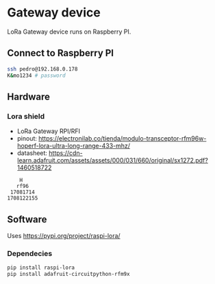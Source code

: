 # Gateway device

LoRa Gateway device runs on Raspberry PI.

## Connect to Raspberry PI

```sh
ssh pedro@192.168.0.178
K&mo1234 # password
```

## Hardware

### Lora shield

- LoRa Gateway RPI/RFI
- pinout: https://electronilab.co/tienda/modulo-transceptor-rfm96w-hoperf-lora-ultra-long-range-433-mhz/
- datasheet: https://cdn-learn.adafruit.com/assets/assets/000/031/660/original/sx1272.pdf?1460518722


```
    H
   rf96
 17081714
1708122155
```



## Software

Uses https://pypi.org/project/raspi-lora/

### Dependecies
```sh
pip install raspi-lora
pip install adafruit-circuitpython-rfm9x
```